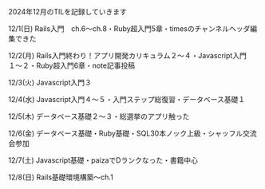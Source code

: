 2024年12月のTILを記録していきます

12/1(日)
Rails入門　ch.6〜ch.8・Ruby超入門5章・timesのチャンネルヘッダ編集できた

12/2(月)
Rails入門終わり！アプリ開発カリキュラム２〜４・Javascript入門１〜２・Ruby超入門6章・note記事投稿

12/3(火)
Javascript入門３

12/4(水)
Javascript入門４〜５・入門ステップ総復習・データベース基礎１

12/5(木)
データベース基礎２〜３・総選挙のアプリ触った

12/6(金)
データベース基礎・Ruby基礎・SQL30本ノック上級・シャッフル交流会参加

12/7(土)
Javascript基礎・paizaでDランクなった・書籍中心

12/8(日)
Rails基礎環境構築〜ch.1